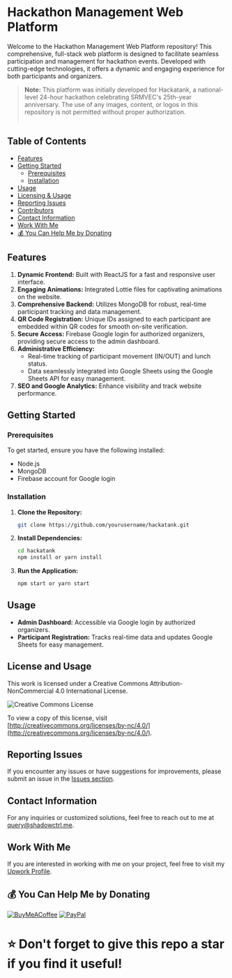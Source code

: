 # Hackathon Management Web Platform

Welcome to the Hackathon Management Web Platform repository! This comprehensive, full-stack web platform is designed to facilitate seamless participation and management for hackathon events. Developed with cutting-edge technologies, it offers a dynamic and engaging experience for both participants and organizers.
<br />
> **Note:** This platform was initially developed for Hackatank, a national-level 24-hour hackathon celebrating SRMVEC's 25th-year anniversary. The use of any images, content, or logos in this repository is not permitted without proper authorization.
<br /><br />
## Table of Contents

- [Features](#features)
- [Getting Started](#getting-started)
  - [Prerequisites](#prerequisites)
  - [Installation](#installation)
- [Usage](#usage)
- [Licensing & Usage](#licensing--usage)
- [Reporting Issues](#reporting-issues)
- [Contributors](#contributors)
- [Contact Information](#contact-information)
- [Work With Me](#work-with-me)
- [💰 You Can Help Me by Donating](#-you-can-help-me-by-donating)

## Features

1. **Dynamic Frontend:** Built with ReactJS for a fast and responsive user interface.
2. **Engaging Animations:** Integrated Lottie files for captivating animations on the website.
3. **Comprehensive Backend:** Utilizes MongoDB for robust, real-time participant tracking and data management.
4. **QR Code Registration:** Unique IDs assigned to each participant are embedded within QR codes for smooth on-site verification.
5. **Secure Access:** Firebase Google login for authorized organizers, providing secure access to the admin dashboard.
6. **Administrative Efficiency:**
    - Real-time tracking of participant movement (IN/OUT) and lunch status.
    - Data seamlessly integrated into Google Sheets using the Google Sheets API for easy management.
7. **SEO and Google Analytics:** Enhance visibility and track website performance.

## Getting Started

### Prerequisites

To get started, ensure you have the following installed:

- Node.js
- MongoDB
- Firebase account for Google login

### Installation

1. **Clone the Repository:**

    ```sh
    git clone https://github.com/yourusername/hackatank.git
    ```

2. **Install Dependencies:**

    ```sh
    cd hackatank
    npm install or yarn install
    ```

3. **Run the Application:**

    ```sh
    npm start or yarn start
    ```

## Usage

- **Admin Dashboard:** Accessible via Google login by authorized organizers.
- **Participant Registration:** Tracks real-time data and updates Google Sheets for easy management.

## License and Usage

This work is licensed under a Creative Commons Attribution-NonCommercial 4.0 International License. 

![Creative Commons License](https://i.creativecommons.org/l/by-nc/4.0/88x31.png)

To view a copy of this license, visit [http://creativecommons.org/licenses/by-nc/4.0/](http://creativecommons.org/licenses/by-nc/4.0/).

## Reporting Issues

If you encounter any issues or have suggestions for improvements, please submit an issue in the [Issues section](https://github.com/yourusername/hackathon-management-platform/issues).

## Contact Information

For any inquiries or customized solutions, feel free to reach out to me at query@shadowctrl.me.

## Work With Me

If you are interested in working with me on your project, feel free to visit my [Upwork Profile](https://upwork.com/freelancers/shadowctrl).

## 💰 You Can Help Me by Donating

[![BuyMeACoffee](https://img.shields.io/badge/Buy%20Me%20a%20Coffee-ffdd00?style=for-the-badge&logo=buy-me-a-coffee&logoColor=black)](https://buymeacoffee.com/shadowctrl) 
[![PayPal](https://img.shields.io/badge/PayPal-00457C?style=for-the-badge&logo=paypal&logoColor=white)](https://paypal.me/shadowctrl)


# ⭐️ Don't forget to give this repo a star if you find it useful!
